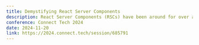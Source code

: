 ```yaml
---
title: Demystifying React Server Components
description: React Server Components (RSCs) have been around for over a year now and adoption has been mixed among the community. They've caused a bit of a disruption to how we think about React leading to Dan Abramov writing an article titled "The Two Reacts" that explores the paradigms of client component and server component mental models and leaves us with the thought on how we can cohesively combine these concepts in a meaningful way. RSCs enable multiple server entry points on a single page, optimizing server-side rendering, and simplifying data fetching. RSCs allow for a clearer separation between server and client functionality, enhancing both performance and maintainability. So how can we easily adopt these new paradigms and continue to effectively write usable and maintainable software? What are the side effects of using RSCs in our applications and what are the new best practices we need to consider? In this session, we're going to explore the ins and outs of these new patterns and embrace the "new" side of React.
conference: Connect Tech 2024
date: 2024-11-20
link: https://2024.connect.tech/session/685791
---
```


